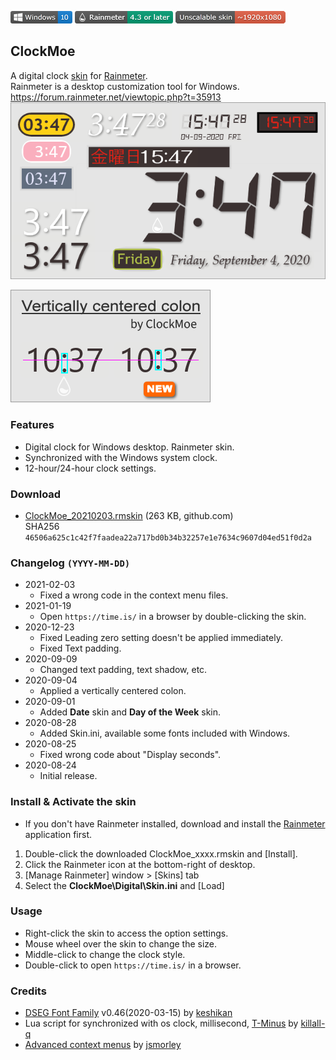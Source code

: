 <!-- https://guides.github.com/features/mastering-markdown/ -->
![](https://raw.githubusercontent.com/nek7u/ClockMoe/master/m/Badge-Windows10.png) [![Rainmeter](https://raw.githubusercontent.com/nek7u/ClockMoe/master/m/Badge-Rainmeter43OL.png)](https://www.rainmeter.net/) ![](https://raw.githubusercontent.com/nek7u/ClockMoe/master/m/Badge-UnscalableSkin.png)
## ClockMoe
A digital clock [skin](https://docs.rainmeter.net/manual/getting-started/#WhatIsASkin) for [Rainmeter](https://www.rainmeter.net/).  
Rainmeter is a desktop customization tool for Windows.  
https://forum.rainmeter.net/viewtopic.php?t=35913  
![](https://raw.githubusercontent.com/nek7u/ClockMoe/master/m/ClockMoe_preview.png)  

![](https://raw.githubusercontent.com/nek7u/ClockMoe/master/m/VerticallyCenteredColon.png)
### Features
- Digital clock for Windows desktop. Rainmeter skin.
- Synchronized with the Windows system clock.
- 12-hour/24-hour clock settings.
### Download
- [ClockMoe_20210203.rmskin](https://github.com/nek7u/ClockMoe/releases/download/2021-02-03/ClockMoe_20210203.rmskin) (263 KB, github.com)  
SHA256 `46506a625c1c42f7faadea22a717bd0b34b32257e1e7634c9607d04ed51f0d2a`
### Changelog `(YYYY-MM-DD)`
* 2021-02-03
  * Fixed a wrong code in the context menu files.
* 2021-01-19
  + Open `https://time.is/` in a browser by double-clicking the skin. 
* 2020-12-23
  * Fixed Leading zero setting doesn't be applied immediately.
  * Fixed Text padding.
* 2020-09-09
  * Changed text padding, text shadow, etc.
* 2020-09-04
  * Applied a vertically centered colon.
* 2020-09-01
  + Added **Date** skin and **Day of the Week** skin.
* 2020-08-28
  + Added Skin.ini, available some fonts included with Windows.
* 2020-08-25
  * Fixed wrong code about "Display seconds".
* 2020-08-24
  + Initial release.
### Install & Activate the skin
- If you don't have Rainmeter installed, download and install the [Rainmeter](https://www.rainmeter.net/) application first.
1. Double-click the downloaded ClockMoe_xxxx.rmskin and [Install].
2. Click the Rainmeter icon at the bottom-right of desktop.
3. [Manage Rainmeter] window > [Skins] tab
4. Select the **ClockMoe\Digital\Skin.ini** and [Load]
### Usage
- Right-click the skin to access the option settings.
- Mouse wheel over the skin to change the size.
- Middle-click to change the clock style.
- Double-click to open `https://time.is/` <default> in a browser. 
### Credits
- [DSEG Font Family](https://github.com/keshikan/DSEG) v0.46(2020-03-15) by [keshikan](https://www.keshikan.net/fonts-e.html)
- Lua script for synchronized with os clock, millisecond, [T-Minus](https://forum.rainmeter.net/viewtopic.php?t=18850) by [killall-q](https://www.deviantart.com/killall-q)
- [Advanced context menus](https://forum.rainmeter.net/viewtopic.php?t=20050) by [jsmorley](https://github.com/jsmorley)
